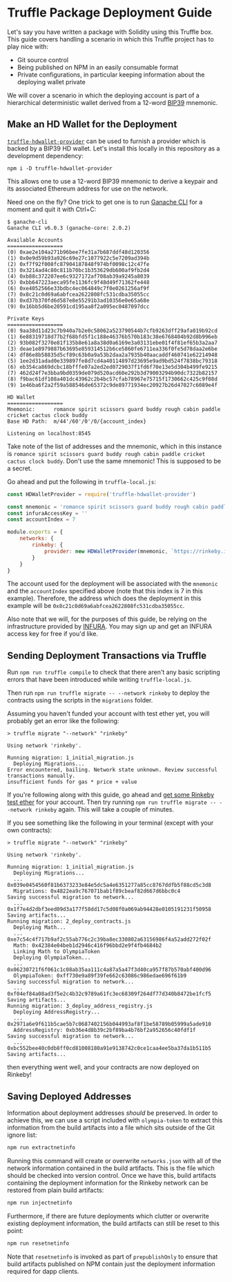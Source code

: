 # Truffle Package Deployment Guide

Let's say you have written a package with Solidity using this Truffle box. This guide covers handling a scenario in which this Truffle project has to play nice with:

* Git source control
* Being published on NPM in an easily consumable format
* Private configurations, in particular keeping information about the deploying wallet private

We will cover a scenario in which the deploying account is part of a hierarchical deterministic wallet derived from a 12-word [BIP39](https://github.com/bitcoin/bips/blob/master/bip-0039.mediawiki) mnemonic.

## Make an HD Wallet for the Deployment

[`truffle-hdwallet-provider`](https://github.com/trufflesuite/truffle-hdwallet-provider) can be used to furnish a provider which is backed by a BIP39 HD wallet. Let's install this locally in this repository as a development dependency:

    npm i -D truffle-hdwallet-provider

This allows one to use a 12-word BIP39 mnemonic to derive a keypair and its associated Ethereum address for use on the network.

Need one on the fly? One trick to get one is to run [Ganache CLI](https://github.com/trufflesuite/ganache-cli) for a moment and quit it with Ctrl+C:

```
$ ganache-cli
Ganache CLI v6.0.3 (ganache-core: 2.0.2)

Available Accounts
==================
(0) 0xae2e104a271b96bee7fe31a7b687ddf48d120356
(1) 0x0e9d59b93a926c69e27c1077922c5e7209ad394b
(2) 0xf7f92f008fc87904187848f974bf0098c12c47fe
(3) 0x3214ad4c80c811b70bc1b353629db600af9fb2d4
(4) 0xb88c372207ee6c9327172af708ab39a9245a8039
(5) 0xbb647223aeca95fe1136fc9f48d49f71362fe448
(6) 0xe4052566e33bdbc4ec064849c7f0e0261256af9f
(7) 0x8c21c0d69a6abfcea2622808fc531cdba35055cc
(8) 0xd37b370fd6d587e8e55291b3ad10356e0e65a68e
(9) 0x16bb5d6be20591cd195aa8f2a095ec0487097dcc

Private Keys
==================
(0) 9aa38d11d23c7b940a7b2e0c58062a523790544b7cfb9263dff29afa019b92cd
(1) 6e88319718d77b2f68bfd5f1c188e46376b570b183c38e6768404b92d8b996eb
(2) 93b082f3270e81f135b8e61a8a38d0a6169e3a03131ebe01f4f81ef65b3a2aa7
(3) deae1e8979887b63695e859314512b6ce5860fe6711ea336f0fe5d78daa2e6be
(4) df86e8b58835d5cf89c63b0a9a53b2daa2a7935b40aacaddf460741e62214948
(5) 1ee2d31adad0e339897fe8d7cd4a40114897d23695e9ad9bd524f7838bc79318
(6) eb354ca869dcbc18bfffe07a2ed2ed0729037f1fd6f70e13e5d304b499fe9215
(7) 462d24f7e3bba9bd0359de079d520acd60e292b3d79003294b90dc7322b82157
(8) f9bac61df108a401dc43962c2b4bc57cfab78967e75715f1730662c425c9f08d
(9) 1e46ba6f2a2f59a588546de65372c9de89771934ec20927b26d47027c6089e4f

HD Wallet
==================
Mnemonic:      romance spirit scissors guard buddy rough cabin paddle cricket cactus clock buddy
Base HD Path:  m/44'/60'/0'/0/{account_index}

Listening on localhost:8545
```

Take note of the list of addresses and the mnemonic, which in this instance is `romance spirit scissors guard buddy rough cabin paddle cricket cactus clock buddy`. Don't use the same mnemonic! This is supposed to be a secret.

Go ahead and put the following in `truffle-local.js`:

```js
const HDWalletProvider = require('truffle-hdwallet-provider')

const mnemonic = 'romance spirit scissors guard buddy rough cabin paddle cricket cactus clock buddy'
const infuraAccessKey = ''
const accountIndex = 7

module.exports = {
    networks: {
        rinkeby: {
            provider: new HDWalletProvider(mnemonic, `https://rinkeby.infura.io/${ infuraAccessKey }`, accountIndex)
        }
    }
}
```

The account used for the deployment will be associated with the `mnemonic` and the `accountIndex` specified above (note that this index is 7 in this example). Therefore, the address which does the deployment in this example will be `0x8c21c0d69a6abfcea2622808fc531cdba35055cc`.

Also note that we will, for the purposes of this guide, be relying on the infrastructure provided by [INFURA](https://infura.io). You may sign up and get an INFURA access key for free if you'd like.

## Sending Deployment Transactions via Truffle

Run `npm run truffle compile` to check that there aren't any basic scripting errors that have been introduced while writing `truffle-local.js`.

Then run `npm run truffle migrate -- --network rinkeby` to deploy the contracts using the scripts in the `migrations` folder.

Assuming you haven't funded your account with test ether yet, you will probably get an error like the following:

```text
> truffle migrate "--network" "rinkeby"

Using network 'rinkeby'.

Running migration: 1_initial_migration.js
  Deploying Migrations...
Error encountered, bailing. Network state unknown. Review successful transactions manually.
insufficient funds for gas * price + value
```

If you're following along with this guide, go ahead and [get some Rinkeby test ether](https://www.rinkeby.io/#faucet) for your account. Then try running `npm run truffle migrate -- --network rinkeby` again. This will take a couple of minutes.

If you see something like the following in your terminal (except with your own contracts):

```text
> truffle migrate "--network" "rinkeby"

Using network 'rinkeby'.

Running migration: 1_initial_migration.js
  Deploying Migrations...
  ... 0x039e0454560f81b6373233e84e5dc5a4e6351277a85cc8767ddfb5f88cd5c3d8
  Migrations: 0x4822ea9c767071bab1f89cbeaf82d667d6bbc0c4
Saving successful migration to network...
  ... 0x1f7e4d2dbf3eed09d3a177f58dd17c5d08f0a069ab94428e0105191231f50958
Saving artifacts...
Running migration: 2_deploy_contracts.js
  Deploying Math...
  ... 0xe7c54c4f717b9af2c55ab776c2c39ba8ec330802a63156986f4a52add272f02f
  Math: 0x42384e04beb1d2946c416f96bbd2e9f4fb4684b2
  Linking Math to OlympiaToken
  Deploying OlympiaToken...
  ... 0x06230721f6f061c1c08ab35aa111c4a87a5a47f3d40ca957f87b570abf400d96
  OlympiaToken: 0xff730e9a89f39fe662c63086c986edae696f61b9
Saving successful migration to network...
  ... 0xf04ef84a08ad3f5e2c4b32c9789a61fc3ec68309f264df77d340b8472be1fcf5
Saving artifacts...
Running migration: 3_deploy_address_registry.js
  Deploying AddressRegistry...
  ... 0x2971a6e9f611b5cae5b7c0687402156b044993af8f1be58789b05999a5ade910
  AddressRegistry: 0xb36e4d8b39c2bf89ba4b76bf2a952656c40fdf1f
Saving successful migration to network...
  ... 0xbc552bee40c0db8ff0cd81008180a91e9138742c0ce1caa4ee5ba37da1b511b5
Saving artifacts...
```

then everything went well, and your contracts are now deployed on Rinkeby!

## Saving Deployed Addresses

Information about deployment addresses *should* be preserved. In order to achieve this, we can use a script included with `olympia-token` to extract this information from the build artifacts into a file which sits outside of the Git ignore list:

```sh
npm run extractnetinfo
```

Running this command will create or overwrite `networks.json` with all of the network information contained in the build artifacts. This is the file which should be checked into version control. Once we have this, build artifacts containing the deployment information for the Rinkeby network can be restored from plain build artifacts:

```sh
npm run injectnetinfo
```

Furthermore, if there are future deployments which clutter or overwrite existing deployment information, the build artifacts can still be reset to this point:

```sh
npm run resetnetinfo
```

Note that `resetnetinfo` is invoked as part of `prepublishOnly` to ensure that build artifacts published on NPM contain just the deployment information required for dapp clients.

